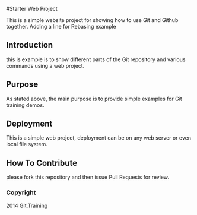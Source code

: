 #Starter Web Project

This is a simple website project for showing how to use Git and Github together.
Adding a line for Rebasing example

## Introduction

this is example is to show different parts of the Git repository and various commands using a web project.

## Purpose

As stated above, the main purpose is to provide simple examples for Git training demos.

## Deployment

This is a simple web project, deployment can be on any web server or even local file system.

## How To Contribute
please fork this repository and then issue Pull Requests for review.

### Copyright

2014 Git.Training